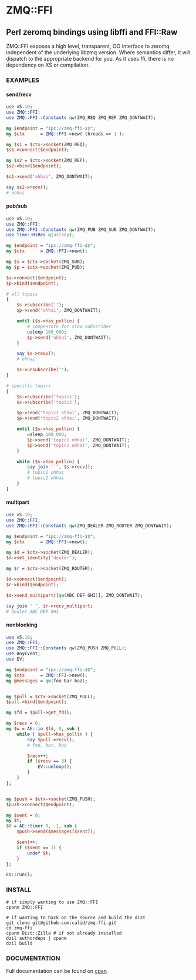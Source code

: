 # ZMQ::FFI #
##  Perl zeromq bindings using libffi and FFI::Raw ##

ZMQ::FFI exposes a high level, transparent, OO interface to zeromq independent of the underlying libzmq version.  Where semantics differ, it will dispatch to the appropriate backend for you.  As it uses ffi, there is no dependency on XS or compilation.

### EXAMPLES ###

#### send/recv ####
```perl
use v5.10;
use ZMQ::FFI;
use ZMQ::FFI::Constants qw(ZMQ_REQ ZMQ_REP ZMQ_DONTWAIT);

my $endpoint = "ipc://zmq-ffi-$$";
my $ctx      = ZMQ::FFI->new( threads => 1 );

my $s1 = $ctx->socket(ZMQ_REQ);
$s1->connect($endpoint);

my $s2 = $ctx->socket(ZMQ_REP);
$s2->bind($endpoint);

$s1->send('ohhai', ZMQ_DONTWAIT);

say $s2->recv();
# ohhai
```

#### pub/sub ####
```perl
use v5.10;
use ZMQ::FFI;
use ZMQ::FFI::Constants qw(ZMQ_PUB ZMQ_SUB ZMQ_DONTWAIT);
use Time::HiRes q(usleep);

my $endpoint = "ipc://zmq-ffi-$$";
my $ctx      = ZMQ::FFI->new();

my $s = $ctx->socket(ZMQ_SUB);
my $p = $ctx->socket(ZMQ_PUB);

$s->connect($endpoint);
$p->bind($endpoint);

# all topics
{
    $s->subscribe('');
    $p->send('ohhai', ZMQ_DONTWAIT);

    until ($s->has_pollin) {
        # compensate for slow subscriber
        usleep 100_000;
        $p->send('ohhai', ZMQ_DONTWAIT);
    }

    say $s->recv();
    # ohhai

    $s->unsubscribe('');
}

# specific topics
{
    $s->subscribe('topic1');
    $s->subscribe('topic2');

    $p->send('topic1 ohhai', ZMQ_DONTWAIT);
    $p->send('topic2 ohhai', ZMQ_DONTWAIT);

    until ($s->has_pollin) {
        usleep 100_000;
        $p->send('topic1 ohhai', ZMQ_DONTWAIT);
        $p->send('topic2 ohhai', ZMQ_DONTWAIT);
    }

    while ($s->has_pollin) {
        say join ' ', $s->recv();
        # topic1 ohhai
        # topic2 ohhai
    }
}
```

#### multipart ####
```perl
use v5.10;
use ZMQ::FFI;
use ZMQ::FFI::Constants qw(ZMQ_DEALER ZMQ_ROUTER ZMQ_DONTWAIT);

my $endpoint = "ipc://zmq-ffi-$$";
my $ctx      = ZMQ::FFI->new();

my $d = $ctx->socket(ZMQ_DEALER);
$d->set_identity('dealer');

my $r = $ctx->socket(ZMQ_ROUTER);

$d->connect($endpoint);
$r->bind($endpoint);

$d->send_multipart([qw(ABC DEF GHI)], ZMQ_DONTWAIT);

say join ' ', $r->recv_multipart;
# dealer ABC DEF GHI
```

#### nonblocking ####
```perl
use v5.10;
use ZMQ::FFI;
use ZMQ::FFI::Constants qw(ZMQ_PUSH ZMQ_PULL);
use AnyEvent;
use EV;

my $endpoint = "ipc://zmq-ffi-$$";
my $ctx      = ZMQ::FFI->new();
my @messages = qw(foo bar baz);


my $pull = $ctx->socket(ZMQ_PULL);
$pull->bind($endpoint);

my $fd = $pull->get_fd();

my $recv = 0;
my $w = AE::io $fd, 0, sub {
    while ( $pull->has_pollin ) {
        say $pull->recv();
        # foo, bar, baz

        $recv++;
        if ($recv == 3) {
            EV::unloop();
        }
    }
};


my $push = $ctx->socket(ZMQ_PUSH);
$push->connect($endpoint);

my $sent = 0;
my $t;
$t = AE::timer 0, .1, sub {
    $push->send($messages[$sent]);

    $sent++;
    if ($sent == 3) {
        undef $t;
    }
};

EV::run();
```

### INSTALL ###
    # if simply wanting to use ZMQ::FFI
    cpanm ZMQ::FFI

    # if wanting to hack on the source and build the dist
    git clone git@github.com:calid/zmq-ffi.git
    cd zmq-ffi
    cpanm Dist::Zilla # if not already installed
    dzil authordeps | cpanm
    dzil build


### DOCUMENTATION ###
Full documentation can be found on [cpan](http://search.cpan.org/search?query=ZMQ%3A%3AFFI&mode=all)
